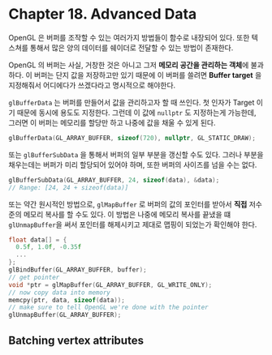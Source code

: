 # Chapter 18. Advanced Data

OpenGL 은 버퍼를 조작할 수 있는 여러가지 방법들이 함수로 내장되어 있다. 또한 텍스쳐를 통해서 많은 양의 데이터를 쉐이더로 전달할 수 있는 방법이 존재한다.

OpenGL 의 버퍼는 사실, 거창한 것은 아니고 그저 **메모리 공간을 관리하는 객체**에 불과하다. 이 버퍼는 단지 값을 저장하고만 있기 때문에 이 버퍼를 쓸려면 **Buffer target** 을 지정해줘서 어디에다가 쓰겠다라고 명시적으로 해야한다.

`glBufferData` 는 버퍼를 만들어서 값을 관리하고자 할 때 쓰인다. 첫 인자가 Target 이기 때문에 동시에 용도도 지정한다. 그런데 이 값에 `nullptr` 도 지정하는게 가능한데, 그러면 이 버퍼는 메모리를 할당만 하고 나중에 값을 채울 수 있게 된다.

``` c++
glBufferData(GL_ARRAY_BUFFER, sizeof(720), nullptr, GL_STATIC_DRAW);
```

또는 `glBufferSubData` 을 통해서 버퍼의 일부 부분을 갱신할 수도 있다. 그러나 부분을 채우는데는 버퍼가 미리 할당되어 있어야 하며, 또한 버퍼의 사이즈를 넘을 수는 없다.

``` c++
glBufferSubData(GL_ARRAY_BUFFER, 24, sizeof(data), &data); 
// Range: [24, 24 + sizeof(data)]
```

또는 약간 원시적인 방법으로, `glMapBuffer` 로 버퍼의 값의 포인터를 받아서 **직접** 저수준의 메모리 복사를 할 수도 있다. 이 방법은 나중에 메모리 복사를 끝냈을 떄 `glUnmapBuffer`을 써서 포인터를 해제시키고 제대로 맵핑이 되었는가 확인해야 한다.

``` c++
float data[] = {
  0.5f, 1.0f, -0.35f
  ...
};
glBindBuffer(GL_ARRAY_BUFFER, buffer);
// get pointer
void *ptr = glMapBuffer(GL_ARRAY_BUFFER, GL_WRITE_ONLY);
// now copy data into memory
memcpy(ptr, data, sizeof(data));
// make sure to tell OpenGL we're done with the pointer
glUnmapBuffer(GL_ARRAY_BUFFER);
```

## Batching vertex attributes


